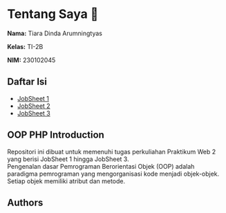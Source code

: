 # Tentang Saya 👋

**Nama:** Tiara Dinda Arumningtyas 

**Kelas:** TI-2B

**NIM:** 230102045 

## Daftar Isi

- [JobSheet 1](https://github.com/tiaradinda020/PWEB-II/tree/main/Jobsheet1)
- [JobSheet 2](https://github.com/tiaradinda020/PWEB-II/tree/main/jobsheet2)
- [JobSheet 3](jobsheet_3/README.md)

## OOP PHP Introduction

Repositori ini dibuat untuk memenuhi tugas perkuliahan Praktikum Web 2 yang berisi JobSheet 1 hingga JobSheet 3.  
Pengenalan dasar Pemrograman Berorientasi Objek (OOP) adalah paradigma pemrograman yang mengorganisasi kode menjadi objek-objek. Setiap objek memiliki atribut dan metode.

## Authors

